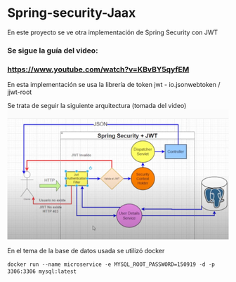 # Spring-security-Jaax
En este proyecto se ve otra implementación de Spring Security con JWT

### **Se sigue la guía del video:**
### https://www.youtube.com/watch?v=KBvBY5qyfEM

En esta implementación se usa la librería de token jwt - io.jsonwebtoken / jjwt-root

Se trata de seguir la siguiente arquitectura (tomada del video)
![img.png](img.png)


En el tema de la base de datos usada se utilizó docker

```
docker run --name microservice -e MYSQL_ROOT_PASSWORD=150919 -d -p 3306:3306 mysql:latest
```